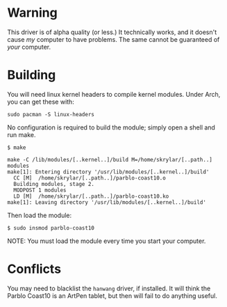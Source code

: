 
# Warning

This driver is of alpha quality (or less.) It technically works, and
it doesn't cause *my* computer to have problems. The same cannot be
guaranteed of *your* computer.

# Building

You will need linux kernel headers to compile kernel modules. Under
Arch, you can get these with:

```
sudo pacman -S linux-headers
```

No configuration is required to build the module; simply open a shell
and run make.

```
$ make

make -C /lib/modules/[..kernel..]/build M=/home/skrylar/[..path..] modules
make[1]: Entering directory '/usr/lib/modules/[..kernel..]/build'
  CC [M]  /home/skrylar/[..path..]/parblo-coast10.o
  Building modules, stage 2.
  MODPOST 1 modules
  LD [M]  /home/skrylar/[..path..]/parblo-coast10.ko
make[1]: Leaving directory '/usr/lib/modules/[..kernel..]/build'
```

Then load the module:

```
$ sudo insmod parblo-coast10
```

NOTE: You must load the module every time you start your computer.

# Conflicts

You may need to blacklist the `hanwang` driver, if installed. It will
think the Parblo Coast10 is an ArtPen tablet, but then will fail to do
anything useful.

